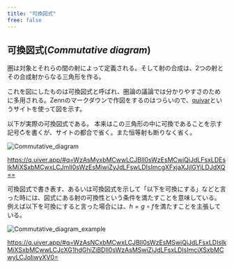 ```yaml
---
title: "可換図式"
free: false
---
```


## 可換図式(*Commutative diagram*)

圏は対象とそれらの間の射によって定義される。そして射の合成は、2つの射とその合成射からなる三角形を作る。

これを図にしたものは可換図式と呼ばれ、圏論の議論では分かりやすさのために多用される。Zennのマークダウンで作図をするのはつらいので、[quivar](https://q.uiver.app/)というサイトを使って図を示す。

以下が実際の可換図式である。
本来はこの三角形の中に可換であることを示す記号$\circlearrowright$を書くが、サイトの都合で省く。また恒等射も断りなく省く。

![Commutative_diagram](https://storage.googleapis.com/zenn-user-upload/f2b82f568b1c-20231203.png)

https://q.uiver.app/#q=WzAsMyxbMCwwLCJBIl0sWzEsMCwiQiJdLFsxLDEsIkMiXSxbMCwxLCJmIl0sWzEsMiwiZyJdLFswLDIsImcgXFxjaXJjIGYiLDJdXQ==

可換図式で書き表す、あるいは可換図式を示して「以下を可換にする」などと言った時には、図式にある射の可換性という条件を満たすことを意味している。
例えば以下を可換にすると言った場合には、$h = g \circ f$を満たすことを主張している。

![Commutative_diagram_example](https://storage.googleapis.com/zenn-user-upload/bf27f7726b17-20231203.png)

https://q.uiver.app/#q=WzAsNCxbMCwxLCJBIl0sWzEsMSwiQiJdLFsxLDIsIkMiXSxbMCwwLCJcXG1hdGhiZiBDIl0sWzAsMSwiZiJdLFsxLDIsImciXSxbMCwyLCJoIiwyXV0=

